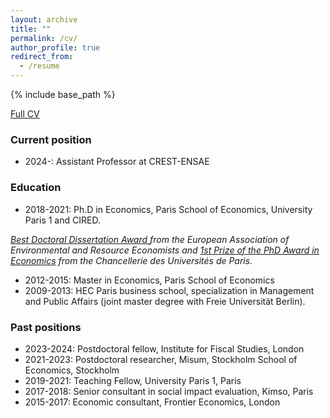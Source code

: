 ```yaml
---
layout: archive
title: ""
permalink: /cv/
author_profile: true
redirect_from:
  - /resume
---
```


{% include base_path %}

[Full CV](http://marionleroutier.github.io/files/Leroutier_cv_EN.pdf)
### Current position

* 2024-: Assistant Professor at CREST-ENSAE

### Education

* 2018-2021: Ph.D in Economics, Paris School of Economics, University Paris 1 and CIRED. 

*<a href="https://www.eaere.org/best-european-doctoral-dissertation-award/">Best Doctoral Dissertation Award </a> from the European Association of Environmental and Resource Economists and <a href="https://www.sorbonne.fr/wp-content/uploads/Liste-Laur%C3%A9ats-PDC-2022.pdf">1st Prize of the PhD Award in Economics</a> from the Chancellerie des Universités de Paris.*

* 2012-2015: Master in Economics, Paris School of Economics
* 2009-2013: HEC Paris business school, specialization in Management and Public Affairs (joint master degree with Freie Universität Berlin). 

### Past positions

* 2023-2024: Postdoctoral fellow, Institute for Fiscal Studies, London
* 2021-2023: Postdoctoral researcher, Misum, Stockholm School of Economics, Stockholm
* 2019-2021: Teaching Fellow, University Paris 1, Paris
* 2017-2018: Senior consultant in social impact evaluation, Kimso, Paris
* 2015-2017: Economic consultant, Frontier Economics, London







 
  

